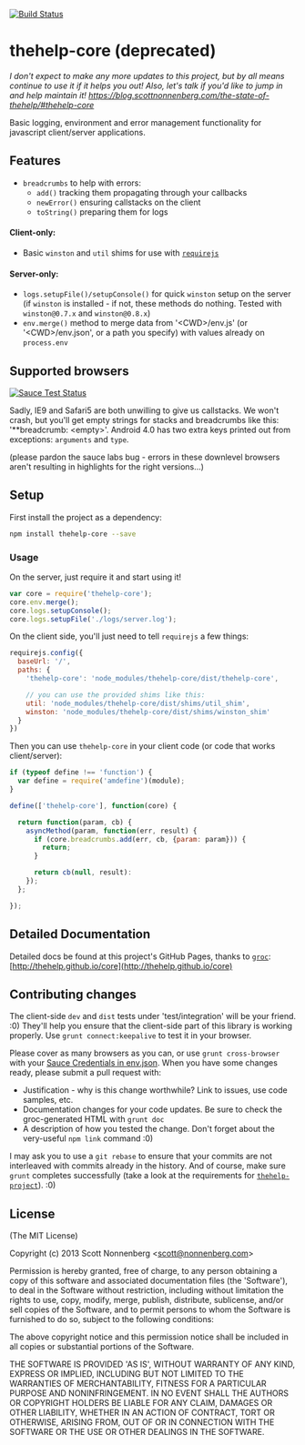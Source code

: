 [![Build Status](https://travis-ci.org/thehelp/core.svg?branch=master)](https://travis-ci.org/thehelp/core)

# thehelp-core (deprecated)

_I don't expect to make any more updates to this project, but by all means continue to use it if it helps you out! Also, let's talk if you'd like to jump in and help maintain it! https://blog.scottnonnenberg.com/the-state-of-thehelp/#thehelp-core_

Basic logging, environment and error management functionality for javascript client/server applications.

## Features

* `breadcrumbs` to help with errors:
  * `add()` tracking them propagating through your callbacks
  * `newError()` ensuring callstacks on the client
  * `toString()` preparing them for logs

#### Client-only:

* Basic `winston` and `util` shims for use with [`requirejs`](http://requirejs.org/)

#### Server-only:

* `logs.setupFile()/setupConsole()` for quick `winston` setup on the server (if `winston` is installed - if not, these methods do nothing. Tested with `winston@0.7.x` and `winston@0.8.x`)
* `env.merge()` method to merge data from '&lt;CWD>/env.js' (or '&lt;CWD>/env.json', or a path you specify) with values already on `process.env`

## Supported browsers

[![Sauce Test Status](https://saucelabs.com/browser-matrix/thehelp-core.svg)](https://saucelabs.com)

Sadly, IE9 and Safari5 are both unwilling to give us callstacks. We won't crash, but you'll get empty strings for stacks and breadcrumbs like this: '**breadcrumb: &lt;empty>'. Android 4.0 has two extra keys printed out from exceptions: `arguments` and `type`.

(please pardon the sauce labs bug - errors in these downlevel browsers aren't resulting in highlights for the right versions...)

## Setup

First install the project as a dependency:

```bash
npm install thehelp-core --save
```

### Usage

On the server, just require it and start using it!

```javascript
var core = require('thehelp-core');
core.env.merge();
core.logs.setupConsole();
core.logs.setupFile('./logs/server.log');
```

On the client side, you'll just need to tell `requirejs` a few things:

```javascript
requirejs.config({
  baseUrl: '/',
  paths: {
    'thehelp-core': 'node_modules/thehelp-core/dist/thehelp-core',

    // you can use the provided shims like this:
    util: 'node_modules/thehelp-core/dist/shims/util_shim',
    winston: 'node_modules/thehelp-core/dist/shims/winston_shim'
  }
})
```

Then you can use `thehelp-core` in your client code (or code that works client/server):

```javascript
if (typeof define !== 'function') {
  var define = require('amdefine')(module);
}

define(['thehelp-core'], function(core) {

  return function(param, cb) {
    asyncMethod(param, function(err, result) {
      if (core.breadcrumbs.add(err, cb, {param: param})) {
        return;
      }

      return cb(null, result):
    });
  };

});
```

## Detailed Documentation

Detailed docs be found at this project's GitHub Pages, thanks to [`groc`](https://github.com/nevir/groc): [http://thehelp.github.io/core](http://thehelp.github.io/core)


## Contributing changes

The client-side `dev` and `dist` tests under 'test/integration' will be your friend. :0) They'll help you ensure that the client-side part of this library is working properly. Use `grunt connect:keepalive` to test it in your browser.

Please cover as many browsers as you can, or use `grunt cross-browser` with your [Sauce Credentials in env.json](https://github.com/thehelp/client-project). When you have some changes ready, please submit a pull request with:

* Justification - why is this change worthwhile? Link to issues, use code samples, etc.
* Documentation changes for your code updates. Be sure to check the groc-generated HTML with `grunt doc`
* A description of how you tested the change. Don't forget about the very-useful `npm link` command :0)

I may ask you to use a `git rebase` to ensure that your commits are not interleaved with commits already in the history. And of course, make sure `grunt` completes successfully (take a look at the requirements for [`thehelp-project`](https://github.com/thehelp/project)). :0)

## License

(The MIT License)

Copyright (c) 2013 Scott Nonnenberg &lt;scott@nonnenberg.com&gt;

Permission is hereby granted, free of charge, to any person obtaining
a copy of this software and associated documentation files (the
'Software'), to deal in the Software without restriction, including
without limitation the rights to use, copy, modify, merge, publish,
distribute, sublicense, and/or sell copies of the Software, and to
permit persons to whom the Software is furnished to do so, subject to
the following conditions:

The above copyright notice and this permission notice shall be
included in all copies or substantial portions of the Software.

THE SOFTWARE IS PROVIDED 'AS IS', WITHOUT WARRANTY OF ANY KIND,
EXPRESS OR IMPLIED, INCLUDING BUT NOT LIMITED TO THE WARRANTIES OF
MERCHANTABILITY, FITNESS FOR A PARTICULAR PURPOSE AND NONINFRINGEMENT.
IN NO EVENT SHALL THE AUTHORS OR COPYRIGHT HOLDERS BE LIABLE FOR ANY
CLAIM, DAMAGES OR OTHER LIABILITY, WHETHER IN AN ACTION OF CONTRACT,
TORT OR OTHERWISE, ARISING FROM, OUT OF OR IN CONNECTION WITH THE
SOFTWARE OR THE USE OR OTHER DEALINGS IN THE SOFTWARE.
